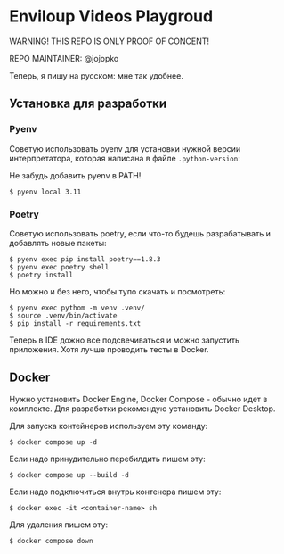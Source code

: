 # Enviloup Videos Playgroud

WARNING! THIS REPO IS ONLY PROOF OF CONCENT!

REPO MAINTAINER: @jojopko

Теперь, я пишу на русском: мне так удобнее.

## Установка для разработки

### Pyenv

Советую использовать pyenv для установки нужной версии интерпретатора,
которая написана в файле `.python-version`:

Не забудь добавить pyenv в PATH!

```shell
$ pyenv local 3.11
```

### Poetry

Советую использовать poetry, если что-то будешь разрабатывать и добавлять новые пакеты:

```shell
$ pyenv exec pip install poetry==1.8.3
$ pyenv exec poetry shell
$ poetry install
```

Но можно и без него, чтобы тупо скачать и посмотреть:

```shell
$ pyenv exec pythom -m venv .venv/
$ source .venv/bin/activate
$ pip install -r requirements.txt
```

Теперь в IDE дожно все подсвечиваться и можно запустить приложения. Хотя лучше
проводить тесты в Docker. 

## Docker

Нужно установить Docker Engine, Docker Compose - обычно идет в комплекте.
Для разработки рекомендую установить Docker Desktop.

Для запуска контейнеров используем эту команду:

```shell
$ docker compose up -d
```

Если надо принудительно перебилдить пишем эту:

```shell
$ docker compose up --build -d
```

Если надо подключиться внутрь контенера пишем эту:

```shell
$ docker exec -it <container-name> sh
```

Для удаления пишем эту:

```shell
$ docker compose down
```
